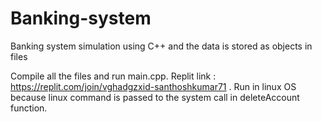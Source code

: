 # Banking-system
Banking system simulation using C++ and the data is stored as objects in files

Compile all the files and run main.cpp.
Replit link : https://replit.com/join/vghadgzxid-santhoshkumar71
. Run in linux OS because linux command is passed to the system call in deleteAccount function.

